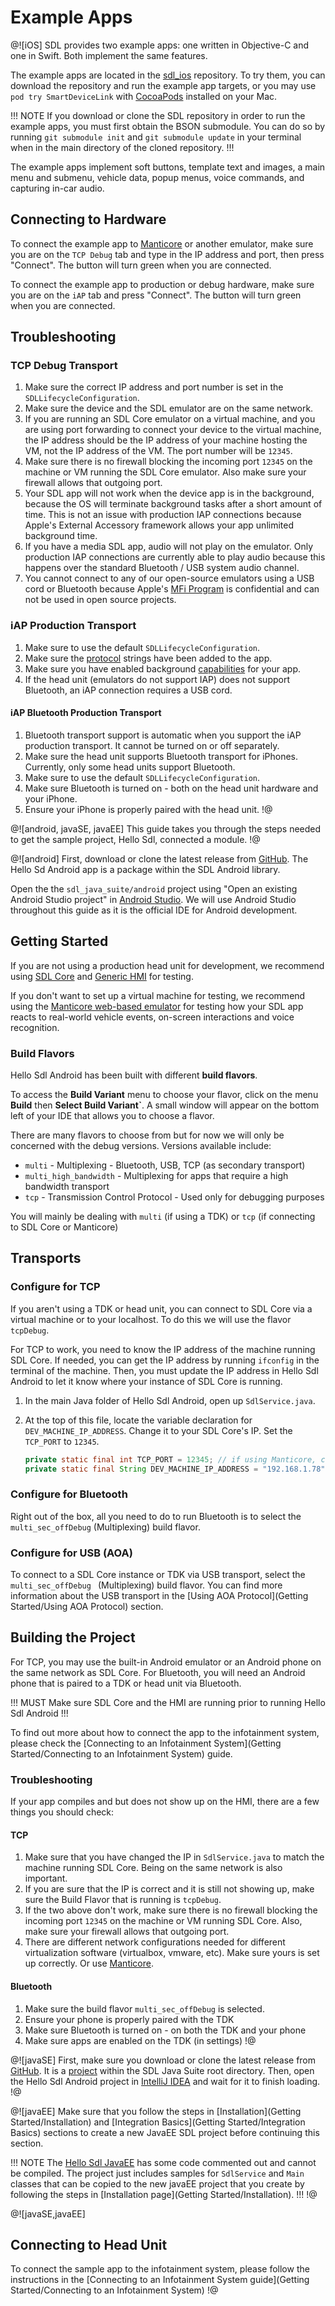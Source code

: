 # Example Apps
@![iOS]
SDL provides two example apps: one written in Objective-C and one in Swift. Both implement the same features.

The example apps are located in the [sdl_ios](https://github.com/smartdevicelink/sdl_ios) repository. To try them, you can download the repository and run the example app targets, or you may use `pod try SmartDeviceLink` with [CocoaPods](https://cocoapods.org) installed on your Mac.

!!! NOTE
If you download or clone the SDL repository in order to run the example apps, you must first obtain the BSON submodule. You can do so by running `git submodule init` and `git submodule update` in your terminal when in the main directory of the cloned repository.
!!!

The example apps implement soft buttons, template text and images, a main menu and submenu, vehicle data, popup menus, voice commands, and capturing in-car audio.

## Connecting to Hardware
To connect the example app to [Manticore](https://smartdevicelink.com/resources/manticore/) or another emulator, make sure you are on the `TCP Debug` tab and type in the IP address and port, then press "Connect". The button will turn green when you are connected.

To connect the example app to production or debug hardware, make sure you are on the `iAP` tab and press "Connect". The button will turn green when you are connected.

## Troubleshooting
### TCP Debug Transport
1. Make sure the correct IP address and port number is set in the `SDLLifecycleConfiguration`.
1. Make sure the device and the SDL emulator are on the same network.
1. If you are running an SDL Core emulator on a virtual machine, and you are using port forwarding to connect your device to the virtual machine, the IP address should be the IP address of your machine hosting the VM, not the IP address of the VM. The port number will be `12345`.
1. Make sure there is no firewall blocking the incoming port `12345` on the machine or VM running the SDL Core emulator. Also make sure your firewall allows that outgoing port.
1. Your SDL app will not work when the device app is in the background, because the OS will terminate background tasks after a short amount of time. This is not an issue with production IAP connections because Apple's External Accessory framework allows your app unlimited background time.
1. If you have a media SDL app, audio will not play on the emulator. Only production IAP connections are currently able to play audio because this happens over the standard Bluetooth / USB system audio channel.
1. You cannot connect to any of our open-source emulators using a USB cord or Bluetooth because Apple's [MFi Program](https://mfi.apple.com/MFiWeb/getFAQ.action#4-6) is confidential and can not be used in open source projects.

### iAP Production Transport
1. Make sure to use the default `SDLLifecycleConfiguration`.
1. Make sure the [protocol](https://smartdevicelink.com/en/guides/iOS/getting-started/sdk-configuration/) strings have been added to the app.
1. Make sure you have enabled background [capabilities](https://smartdevicelink.com/en/guides/iOS/getting-started/sdk-configuration/) for your app.
1. If the head unit (emulators do not support IAP) does not support Bluetooth, an iAP connection requires a USB cord.

#### iAP Bluetooth Production Transport
1. Bluetooth transport support is automatic when you support the iAP production transport. It cannot be turned on or off separately.
1. Make sure the head unit supports Bluetooth transport for iPhones. Currently, only some head units support Bluetooth.
1. Make sure to use the default `SDLLifecycleConfiguration`.
1. Make sure Bluetooth is turned on - both on the head unit hardware and your iPhone.
1. Ensure your iPhone is properly paired with the head unit. 
!@

@![android, javaSE, javaEE]
This guide takes you through the steps needed to get the sample project, Hello Sdl, connected a module.
!@

@![android]
First, download or clone the latest release from [GitHub](https://github.com/smartdevicelink/sdl_java_suite). The Hello Sd Android app is a package within the SDL Android library.

Open the the `sdl_java_suite/android` project using "Open an existing Android Studio project" in [Android Studio](https://developer.android.com/studio/index.html). We will use Android Studio throughout this guide as it is the official IDE for Android development.

## Getting Started
If you are not using a production head unit for development, we recommend using [SDL Core](https://github.com/smartdevicelink/sdl_core) and [Generic HMI](https://github.com/smartdevicelink/generic_hmi) for testing. 

If you don't want to set up a virtual machine for testing, we recommend using the [Manticore web-based emulator](https://smartdevicelink.com/resources/manticore/) for testing how your SDL app reacts to real-world vehicle events, on-screen interactions and voice recognition.

### Build Flavors
Hello Sdl Android has been built with different **build flavors**.

To access the **Build Variant** menu to choose your flavor, click on the menu **Build** then **Select Build Variant`**. A small window will appear on the bottom left of your IDE that allows you to choose a flavor.

There are many flavors to choose from but for now we will only be concerned with the debug versions. Versions available include:

* `multi` - Multiplexing - Bluetooth, USB, TCP (as secondary transport)
* `multi_high_bandwidth` - Multiplexing for apps that require a high bandwidth transport
* `tcp` - Transmission Control Protocol - Used only for debugging purposes

You will mainly be dealing with `multi` (if using a TDK) or `tcp` (if connecting to SDL Core or Manticore)

## Transports

### Configure for TCP
If you aren't using a TDK or head unit, you can connect to SDL Core via a virtual machine or to your localhost. To do this we will use the flavor `tcpDebug`.

For TCP to work, you need to know the IP address of the machine running SDL Core. If needed, you can get the IP address by running `ifconfig` in the terminal of the machine. Then, you must update the IP address in Hello Sdl Android to let it know where your instance of SDL Core is running.

1. In the main Java folder of Hello Sdl Android, open up `SdlService.java`.
1. At the top of this file, locate the variable declaration for `DEV_MACHINE_IP_ADDRESS`. Change it to your SDL Core's IP. Set the `TCP_PORT` to `12345`.

    ```java
    private static final int TCP_PORT = 12345; // if using Manticore, change to assigned port
    private static final String DEV_MACHINE_IP_ADDRESS = "192.168.1.78"; // change to your IP
    ```

### Configure for Bluetooth
Right out of the box, all you need to do to run Bluetooth is to select the `multi_sec_offDebug` (Multiplexing) build flavor.

### Configure for USB (AOA)
To connect to a SDL Core instance or TDK via USB transport, select the `multi_sec_offDebug ` (Multiplexing) build flavor. You can find more information about the USB transport in the [Using AOA Protocol](Getting Started/Using AOA Protocol) section.

## Building the Project
For TCP, you may use the built-in Android emulator or an Android phone on the same network as SDL Core. For Bluetooth, you will need an Android phone that is paired to a TDK or head unit via Bluetooth.

!!! MUST
Make sure SDL Core and the HMI are running prior to running Hello Sdl Android
!!!

To find out more about how to connect the app to the infotainment system, please check the [Connecting to an Infotainment System](Getting Started/Connecting to an Infotainment System) guide.

### Troubleshooting
If your app compiles and but does not show up on the HMI, there are a few things you should check:

#### TCP
1. Make sure that you have changed the IP in `SdlService.java` to match the machine running SDL Core. Being on the same network is also important.
2. If you are sure that the IP is correct and it is still not showing up, make sure the Build Flavor that is running is `tcpDebug`.
3. If the two above don't work, make sure there is no firewall blocking the incoming port `12345` on the machine or VM running SDL Core. Also, make sure your firewall allows that outgoing port.
4. There are different network configurations needed for different virtualization software (virtualbox, vmware, etc). Make sure yours is set up correctly. Or use [Manticore](https://smartdevicelink.com/resources/manticore/).

#### Bluetooth
1. Make sure the build flavor `multi_sec_offDebug` is selected.
2. Ensure your phone is properly paired with the TDK
3. Make sure Bluetooth is turned on - on both the TDK and your phone
4. Make sure apps are enabled on the TDK (in settings)
!@

@![javaSE]
First, make sure you download or clone the latest release from [GitHub](https://github.com/smartdevicelink/sdl_java_suite). It is a [project](https://github.com/smartdevicelink/sdl_java_suite/tree/master/hello_sdl_java) within the SDL Java Suite root directory. Then, open the Hello Sdl Android project in [IntelliJ IDEA](https://www.jetbrains.com/idea/) and wait for it to finish loading.
!@

@![javaEE]
Make sure that you follow the steps in [Installation](Getting Started/Installation) and [Integration Basics](Getting Started/Integration Basics) sections to create a new JavaEE SDL project before continuing this section.

!!! NOTE
The [Hello Sdl JavaEE](https://github.com/smartdevicelink/sdl_java_suite/tree/master/hello_sdl_java_ee) has some code commented out and cannot be compiled. The project just includes samples for `SdlService` and `Main` classes that can be copied to the new javaEE project that you create by following the steps in [Installation page](Getting Started/Installation).
!!!
!@

@![javaSE,javaEE]
## Connecting to Head Unit 
To connect the sample app to the infotainment system, please follow the instructions in the [Connecting to an Infotainment System guide](Getting Started/Connecting to an Infotainment System)
!@


